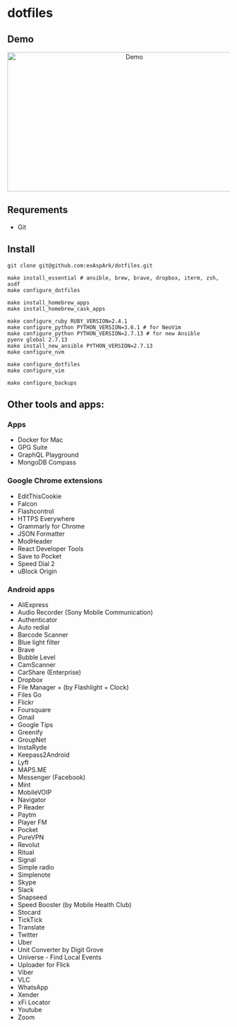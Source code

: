 # dotfiles

## Demo

<a href="https://www.youtube.com/watch?v=XqWLLvihz4Q" align="center"><img src="./img/thumbnail.png" alt="Demo" height="316px" width="560px" ></a>

## Requrements

* Git

## Install

```
git clone git@github.com:exAspArk/dotfiles.git

make install_essential # ansible, brew, brave, dropbox, iterm, zsh, asdf
make configure_dotfiles

make install_homebrew_apps
make install_homebrew_cask_apps

make configure_ruby RUBY_VERSION=2.4.1
make configure_python PYTHON_VERSION=3.6.1 # for NeoVim
make configure_python PYTHON_VERSION=2.7.13 # for new Ansible
pyenv global 2.7.13
make install_new_ansible PYTHON_VERSION=2.7.13
make configure_nvm

make configure_dotfiles
make configure_vim

make configure_backups
```

## Other tools and apps:

### Apps

* Docker for Mac
* GPG Suite
* GraphQL Playground
* MongoDB Compass

### Google Chrome extensions

* EditThisCookie
* Falcon
* Flashcontrol
* HTTPS Everywhere
* Grammarly for Chrome
* JSON Formatter
* ModHeader
* React Developer Tools
* Save to Pocket
* Speed Dial 2
* uBlock Origin

### Android apps

* AliExpress
* Audio Recorder (Sony Mobile Communication)
* Authenticator
* Auto redial
* Barcode Scanner
* Blue light filter
* Brave
* Bubble Level
* CamScanner
* CarShare (Enterprise)
* Dropbox
* File Manager + (by Flashlight + Clock)
* Files Go
* Flickr
* Foursquare
* Gmail
* Google Tips
* Greenify
* GroupNet
* InstaRyde
* Keepass2Android
* Lyft
* MAPS.ME
* Messenger (Facebook)
* Mint
* MobileVOIP
* Navigator
* P Reader
* Paytm
* Player FM
* Pocket
* PureVPN
* Revolut
* Ritual
* Signal
* Simple radio
* Simplenote
* Skype
* Slack
* Snapseed
* Speed Booster (by Mobile Health Club)
* Stocard
* TickTick
* Translate
* Twitter
* Uber
* Unit Converter by Digit Grove
* Universe - Find Local Events
* Uploader for Flick
* Viber
* VLC
* WhatsApp
* Xender
* xFi Locator
* Youtube
* Zoom
